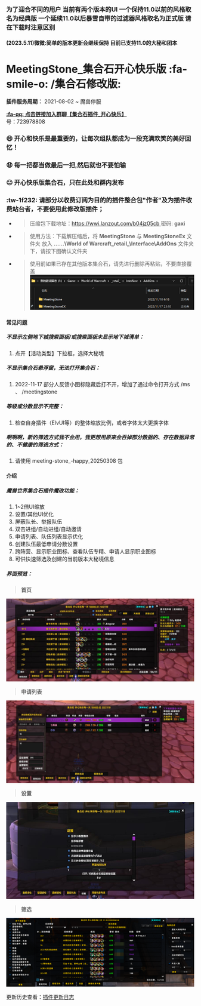 ### 为了迎合不同的用户 当前有两个版本的UI 一个保持11.0以前的风格取名为经典版 一个延续11.0以后暴雪自带的过滤器风格取名为正式版 请在下载时注意区别

#### (2023.5.11)微微:简单的版本更新会继续保持 目前已支持11.0的大秘和团本

# MeetingStone_集合石开心快乐版 :fa-smile-o: /集合石修改版: 
**插件服务周期：** 2021-08-02 ~ 魔兽停服

**[:fa-qq: 点击链接加入群聊【集合石插件_开心快乐】](https://jq.qq.com/?_wv=1027&k=R04aQLlV)**   
号：723978808

###    :smile: 开心和快乐是最重要的，让每次组队都成为一段充满欢笑的美好回忆！ 
###    :anguished: 每一把都当做最后一把,然后就也不要怕输
###    :neutral_face:  开心快乐版集合石，只在此处和群内发布


###   :tw-1f232: **请部分以收费订阅为目的的插件整合包"作者"及为插件收费站台者，不要使用此修改版插件；** 

- > 压缩包下载地址：[https://wwi.lanzout.com/b04jz05cb ](https://wwi.lanzout.com/b04jz05cb) 密码: **gaxi**
- > 使用方法：下载解压缩后，将 **MeetingStone** 与 **MeetingStoneEx** 文件夹 放入  **……\World of Warcraft\_retail_\Interface\AddOns**  文件夹下，请按下图确认文件夹
- > 使用前如果已存在其他版本集合石，请先进行删除再粘贴，不要直接覆盖
![设置说明](Image/%E6%96%87%E4%BB%B6%E8%B7%AF%E5%BE%84.png)

#### 常见问题
##### 不显示左侧地下城搜索面板/或搜索面板未显示地下城清单：
 1. 点开【活动类型】下拉框，选择大秘境

##### 不显示集合石悬浮窗，无法打开集合石：
 1. 2022-11-17 部分人反馈小图标隐藏后打不开，增加了通过命令打开方式 /ms  、 /meetingstone

##### 等级或分数显示不完整：
 1. 检查自身插件（ElvUI等）的整体缩放比例，或者字体太大更换字体

##### 啊啊啊，新的筛选方式我不会用，我更想用原来会吞掉部分数据的、存在数据异常的、不健康的筛选方式：
 1. 请使用 meeting-stone_-happy_20250308 包

#### 介绍
##### 魔兽世界集合石插件魔改功能：
 1. 1~2倍UI缩放
 2. 设置/其他UI优化 
 3. 屏蔽队长、举报队伍 
 4. 双击进组/自动进组/自动邀请 
 5. 申请列表、队伍列表显示优化
 6. 创建队伍最低申请分数设置
 7. 跨阵营、显示职业图标、查看队伍专精、申请人显示职业图标
 8. 可供快速筛选及创建的当前版本大秘境信息

##### 界面预览：
> **首页**

![首页](Image/%E9%A6%96%E9%A1%B5.jpg)

> **申请列表**

![申请列表](Image/%E7%94%B3%E8%AF%B7%E5%88%97%E8%A1%A8.jpg)

> **设置**

![设置](Image/%E8%AE%BE%E7%BD%AE.jpg)

> **筛选**

![筛选功能使用](Image/%E7%AD%9B%E9%80%89%E5%8A%9F%E8%83%BD%E4%BD%BF%E7%94%A8.png)


更新历史查看：[插件更新日志](https://gitee.com/xmmmmm/meeting-stone_-happy/blob/master/UpdateLog.md)